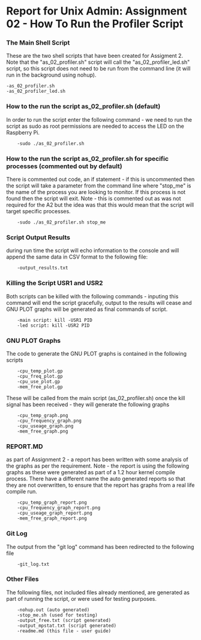 # Report for Unix Admin: Assignment 02 - How To Run the Profiler Script

### The Main Shell Script

These are the two shell scripts that have been created for Assigment 2. Note that the "as_02_profiler.sh" script will call the "as_02_profiler_led.sh" script, so this script does not need to be run from the command line (it will run in the background using nohup).

	-as_02_profiler.sh  
	-as_02_profiler_led.sh

### How to the run the script as_02_profiler.sh (default)

In order to run the script enter the following command - we need to run the script as sudo as root permissions are needed to access the LED on the Raspberry Pi.

		-sudo ./as_02_profiler.sh
		
### How to the run the script as_02_profiler.sh for specific processes (commented out by default)

There is commented out code, an if statement - if this is uncommented then the script will take a parameter from the command line where "stop_me" is the name of the process you are looking to monitor. If this process is not found then the script will exit. Note - this is commented out as was not required for the A2 but the idea was that this would mean that the script will target specific processes.

		-sudo ./as_02_profiler.sh stop_me


### Script Output Results

during run time the script will echo information to the console and will append the same data in CSV format to the following file:

		-output_results.txt
		
### Killing the Script USR1 and USR2


Both scripts can be killed with the following commands - inputing this command will end the script gracefully, output to the results will cease and GNU PLOT graphs will be generated as final commands of script.

		-main script: kill -USR1 PID
		-led script: kill -USR2 PID

### GNU PLOT Graphs

The code to generate the GNU PLOT graphs is contained in the following scripts

		-cpu_temp_plot.gp
		-cpu_freq_plot.gp
		-cpu_use_plot.gp
		-mem_free_plot.gp

These will be called from the main script (as_02_profiler.sh) once the kill signal has been received - they will generate the following graphs

		-cpu_temp_graph.png 
		-cpu_frequency_graph.png
		-cpu_useage_graph.png
		-mem_free_graph.png


### REPORT.MD

as part of Assignment 2 - a report has been written with some analysis of the graphs as per the requirement. Note - the report is using the following graphs as these were generated as part of a 1.2 hour kernel compile process. There have a different name the auto generated reports so that they are not overwritten, to ensure that the report has graphs from a real life compile run.

		-cpu_temp_graph_report.png 
		-cpu_frequency_graph_report.png
		-cpu_useage_graph_report.png
		-mem_free_graph_report.png


### Git Log

The output from the "git log" command has been redirected to the following file 

		-git_log.txt 


### Other Files

The following files, not included files already mentioned, are generated as part of running the script, or were used for testing purposes.

		-nohup.out (auto generated)        
		-stop_me.sh (used for testing)
		-output_free.txt (script generated)
		-output_mpstat.txt (script generated)
		-readme.md (this file - user guide)




